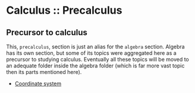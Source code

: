 # Calculus :: Precalculus

## Precursor to calculus

This, `precalculus`, section is just an alias for the `algebra` section. Algebra has its own section, but some of its topics were aggregated here as a precursor to studying calculus. Eventually all these topics will be moved to an adequate folder inside the algebra folder (which is far more vast topic then its parts mentioned here).

- [Coordinate system](./coordinate-system.md)
